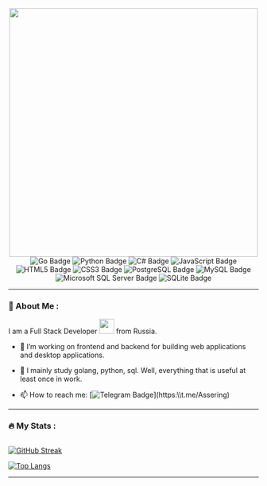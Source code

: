 <div id="header" align="center">
  <img src="https://media.giphy.com/media/v1.Y2lkPTc5MGI3NjExOGF1bGF0ZjlweHh3bWszemh3YjBkb3hiNXA5azBqanNsZWVsazJkayZlcD12MV9pbnRlcm5hbF9naWZfYnlfaWQmY3Q9Zw/NHUONhmbo448/giphy.gif" width="500"/>
</div>

<div id="badges" align="center">
    <img src="https://img.shields.io/badge/Go-00ADD8?logo=go&logoColor=fff&style=for-the-badge" alt="Go Badge">
    <img src="https://img.shields.io/badge/Python-3776AB?logo=python&logoColor=fff&style=for-the-badge" alt="Python Badge">
    <img src="https://img.shields.io/badge/C%23-512BD4?logo=csharp&logoColor=fff&style=for-the-badge" alt="C# Badge">
    <img src="https://img.shields.io/badge/JavaScript-F7DF1E?logo=javascript&logoColor=000&style=for-the-badge" alt="JavaScript Badge">
    <img src="https://img.shields.io/badge/HTML5-E34F26?logo=html5&logoColor=fff&style=for-the-badge" alt="HTML5 Badge">
    <img src="https://img.shields.io/badge/CSS3-1572B6?logo=css3&logoColor=fff&style=for-the-badge" alt="CSS3 Badge">
    <img src="https://img.shields.io/badge/PostgreSQL-4169E1?logo=postgresql&logoColor=fff&style=for-the-badge" alt="PostgreSQL Badge">
    <img src="https://img.shields.io/badge/MySQL-4479A1?logo=mysql&logoColor=fff&style=for-the-badge" alt="MySQL Badge">
    <img src="https://img.shields.io/badge/Microsoft%20SQL%20Server-CC2927?logo=microsoftsqlserver&logoColor=fff&style=for-the-badge" alt="Microsoft SQL Server Badge">
    <img src="https://img.shields.io/badge/SQLite-003B57?logo=sqlite&logoColor=fff&style=for-the-badge" alt="SQLite Badge">
</div>

---

### :japanese_ogre: About Me :
I am a Full Stack Developer <img src="https://media.giphy.com/media/WUlplcMpOCEmTGBtBW/giphy.gif" width="30"> from Russia.

- :telescope: I’m working on frontend and backend for building web applications and desktop applications.

- :seedling: I mainly study golang, python, sql. Well, everything that is useful at least once in work.

- :mailbox: How to reach me:   [![Telegram Badge](https://img.shields.io/badge/Telegram-26A5E4?logo=telegram&logoColor=fff&style=for-the-badge")](https:\\t.me/Assering)
  
---

### :fire: My Stats :
<img src="https://komarev.com/ghpvc/?username=DoktorAssering&color=blueviolet" alt=""/>

[![GitHub Streak](http://github-readme-streak-stats.herokuapp.com?user=DoktorAssering&theme=dark&background=000000)](https://git.io/streak-stats)

[![Top Langs](https://github-readme-stats.vercel.app/api/top-langs/?username=DoktorAssering&layout=compact&theme=vision-friendly-dark)](https://github.com/anuraghazra/github-readme-stats)

---
<!--
**DoktorAssering/DoktorAssering** is a ✨ _special_ ✨ repository because its `README.md` (this file) appears on your GitHub profile.

Here are some ideas to get you started:

- 🔭 I’m currently working on ...
- 🌱 I’m currently learning ...
- 👯 I’m looking to collaborate on ...
- 🤔 I’m looking for help with ...
- 💬 Ask me about ...
- 📫 How to reach me: ...
- 😄 Pronouns: ...
- ⚡ Fun fact: ...
-->
